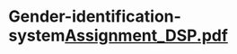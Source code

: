 # Gender-identification-system[Assignment_DSP.pdf](https://github.com/Maya-faisal/Gender-identification-system/files/14592917/Assignment_DSP.pdf)
